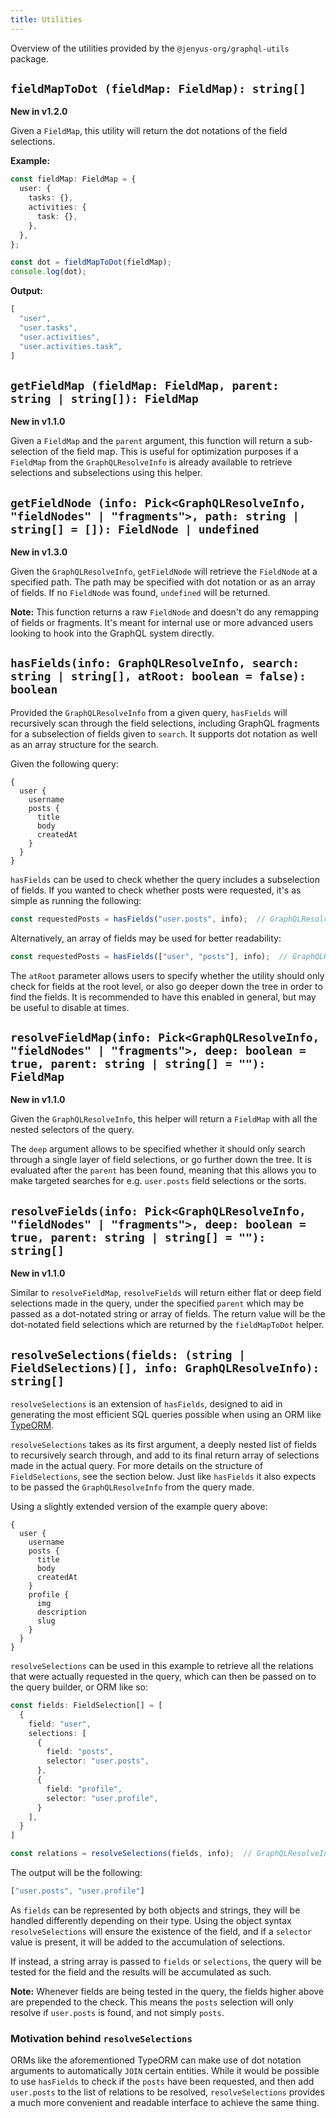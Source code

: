 ```yaml
---
title: Utilities
---
```


Overview of the utilities provided by the `@jenyus-org/graphql-utils` package.

## `fieldMapToDot (fieldMap: FieldMap): string[]`

**New in v1.2.0**

Given a `FieldMap`, this utility will return the dot notations of the field selections.

**Example:**

```ts
const fieldMap: FieldMap = {
  user: {
    tasks: {},
    activities: {
      task: {},
    },
  },
};

const dot = fieldMapToDot(fieldMap);
console.log(dot);
```

**Output:**

```ts
[
  "user",
  "user.tasks",
  "user.activities",
  "user.activities.task",
]
```

## `getFieldMap (fieldMap: FieldMap, parent: string | string[]): FieldMap`

**New in v1.1.0**

Given a `FieldMap` and the `parent` argument, this function will return a sub-selection of the field map. This is useful for optimization purposes if a `FieldMap` from the `GraphQLResolveInfo` is already available to retrieve selections and subselections using this helper.

## `getFieldNode (info: Pick<GraphQLResolveInfo, "fieldNodes" | "fragments">, path: string | string[] = []): FieldNode | undefined`

**New in v1.3.0**

Given the `GraphQLResolveInfo`, `getFieldNode` will retrieve the `FieldNode` at a specified path. The path may be specified with dot notation or as an array of fields. If no `FieldNode` was found, `undefined` will be returned.

**Note:** This function returns a raw `FieldNode` and doesn't do any remapping of fields or fragments. It's meant for internal use or more advanced users looking to hook into the GraphQL system directly.

## `hasFields(info: GraphQLResolveInfo, search: string | string[], atRoot: boolean = false): boolean`

Provided the `GraphQLResolveInfo` from a given query, `hasFields` will recursively scan through the field selections, including GraphQL fragments for a subselection of fields given to `search`. It supports dot notation as well as an array structure for the search.

Given the following query:

```gql
{
  user {
    username
    posts {
      title
      body
      createdAt
    }
  }
}
```

`hasFields` can be used to check whether the query includes a subselection of fields. If you wanted to check whether posts were requested, it's as simple as running the following:

```ts
const requestedPosts = hasFields("user.posts", info);  // GraphQLResolveInfo provided by resolver function args
```

Alternatively, an array of fields may be used for better readability:

```ts
const requestedPosts = hasFields(["user", "posts"], info);  // GraphQLResolveInfo provided by resolver function args
```

The `atRoot` parameter allows users to specify whether the utility should only check for fields at the root level, or also go deeper down the tree in order to find the fields. It is recommended to have this enabled in general, but may be useful to disable at times.

## `resolveFieldMap(info: Pick<GraphQLResolveInfo, "fieldNodes" | "fragments">, deep: boolean = true, parent: string | string[] = ""): FieldMap`

**New in v1.1.0**

Given the `GraphQLResolveInfo`, this helper will return a `FieldMap` with all the nested selectors of the query.

The `deep` argument allows to be specified whether it should only search through a single layer of field selections, or go further down the tree. It is evaluated after the `parent` has been found, meaning that this allows you to make targeted searches for e.g. `user.posts` field selections or the sorts.

## `resolveFields(info: Pick<GraphQLResolveInfo, "fieldNodes" | "fragments">, deep: boolean = true, parent: string | string[] = ""): string[]`

**New in v1.1.0**

Similar to `resolveFieldMap`, `resolveFields` will return either flat or deep field selections made in the query, under the specified `parent` which may be passed as a dot-notated string or array of fields. The return value will be the dot-notated field selections which are returned by the `fieldMapToDot` helper.

## `resolveSelections(fields: (string | FieldSelections)[], info: GraphQLResolveInfo): string[]`

`resolveSelections` is an extension of `hasFields`, designed to aid in generating the most efficient SQL queries possible when using an ORM like [TypeORM](https://typeorm.io/).

`resolveSelections` takes as its first argument, a deeply nested list of fields to recursively search through, and add to its final return array of selections made in the actual query. For more details on the structure of `FieldSelections`, see the section below. Just like `hasFields` it also expects to be passed the `GraphQLResolveInfo` from the query made.

Using a slightly extended version of the example query above:

```gql
{
  user {
    username
    posts {
      title
      body
      createdAt
    }
    profile {
      img
      description
      slug
    }
  }
}
```

`resolveSelections` can be used in this example to retrieve all the relations that were actually requested in the query, which can then be passed on to the query builder, or ORM like so:

```ts
const fields: FieldSelection[] = [
  {
    field: "user",
    selections: [
      {
        field: "posts",
        selector: "user.posts",
      },
      {
        field: "profile",
        selector: "user.profile",
      }
    ],
  }
]

const relations = resolveSelections(fields, info);  // GraphQLResolveInfo provided by resolver function args
```

The output will be the following:

```ts
["user.posts", "user.profile"]
```

As `fields` can be represented by both objects and strings, they will be handled differently depending on their type. Using the object syntax `resolveSelections` will ensure the existence of the field, and if a `selector` value is present, it will be added to the accumulation of selections.

If instead, a string array is passed to `fields` or `selections`, the query will be tested for the field and the results will be accumulated as such.

**Note:** Whenever fields are being tested in the query, the fields higher above are prepended to the check. This means the `posts` selection will only resolve if `user.posts` is found, and not simply `posts`.

### Motivation behind `resolveSelections`

ORMs like the aforementioned TypeORM can make use of dot notation arguments to automatically `JOIN` certain entities. While it would be possible to use `hasFields` to check if the `posts` have been requested, and then add `user.posts` to the list of relations to be resolved, `resolveSelections` provides a much more convenient and readable interface to achieve the same thing.
